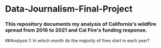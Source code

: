 # Data-Journalism-Final-Project
### This repository documents my analysis of California's wildfire spread from 2016 to 2021 and Cal Fire's funding response.
##Analysis 1: In which month do the majority of fires start in each year?

